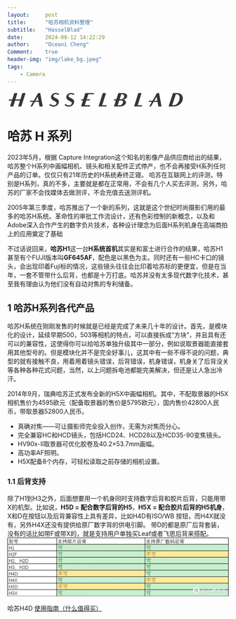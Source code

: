 ```yaml
---
layout:     post
title:      "哈苏相机资料整理"
subtitle:   "HasselBlad"
date:       2024-08-12 14:22:29
author:     "Oceani Cheng"
Comment:    true
header-img: "img/lake_bg.jpeg"
tags:
    - Camera
---
```


![v](/img/post_hasselblad/Hasselblad_logo.svg)
# 哈苏 H 系列
2023年5月，根据 Capture Integration这个知名的影像产品供应商给出的结果，哈苏整个H系列中画幅相机、镜头和相关配件正式停产，也不会再接受H系列任何产品的订单。仅仅只有21年历史的H系统寿终正寝。
哈苏在互联网上的评测，特别是H系列，真的不多，主要就是都在正常用，不会有几个人买去评测，另外，哈苏的厂家不会找媒体去做测评，不会充值去送测评机。

2005年第三季度，哈苏推出了一个新的系列，这就是这个世纪时尚摄影们用的最多的哈苏H系统。革命性的审批工作流设计，还有色彩控制的新概念，以及和Adobe深入合作产生的数字负片技术，各种设计理念为后面H系列机身在高端商拍上的应用奠定了基础

不过话说回来，**哈苏H1**这一台**H系统首机**其实是和富士进行合作的结果，哈苏H1甚至有个FUJI版本叫**GF645AF**，配色是以黑色为主。同时还有一些HC卡口的镜头，会出现印着Fuji标的情况，这些镜头往往会比印着哈苏标的更便宜，但是在当年，一套不管带什么后背，也都是十万打底。哈苏并没有太多现代数字化技术，甚至我有理由认为他们没有自动对焦的专利储备。

## 1 哈苏H系列各代产品

哈苏H系统在刚刚发售的时候就是已经是完成了未来几十年的设计。首先，是模块化的设计，延续早期500，503等相机的特点，可以直接拆成“方块”，并且具有还可以的兼容性，这使得你可以给哈苏单独升级其中一部分，例如说取景器能直接套用其他型号的。但是模块化并不是完全好事儿，这其中有一些不得不说的问题，典型的就有接触不良，用着用着镜头错误，后背错误，机身错误，机身关了后背没关等各种各种花式问题，当然，以上问题拆电池都能完美解决，但还是让人急出冷汗。

2014年9月，瑞典哈苏正式发布全新的H5X中画幅相机。其中，不配取景器的H5X相机售价为4595欧元（配备取景器的售价是5795欧元），国内售价42800人民币，带取景器52800人民币。
 - 真确对焦——可让摄影师完全投入创作，无需为对焦而分心。
 - 完全兼容HC和HCD镜头，包括HCD24、HCD28以及HCD35-90变焦镜头。
 - HV90x-II取景器可优化胶卷及40.2×53.7mm画幅。
 - 高功率AF照明。
 - H5X配备8个内存，可轻松读取之前存储的相机设置。


### 1.1 后背支持
除了H1到H3之外，后面想要用一个机身同时支持数字后背和胶片后背，只能用带X的机型。比如说，**H5D = 配合数字后背的H5**，**H5X = 配合胶片后背的H5机身**，X和D在按钮以及后背兼容性上具有差异，比如H4D有ISO/WB 按钮，而H4X就没有，另外H4X还没有提供给原厂数字背的供电引脚。
带D的都是原厂后背套装，没有的话比如带F或带X的，就是支持用户单独买Leaf或者飞思后背来搭配。
![v](/img/post_hasselblad/支持后背.webp)

哈苏H4D [使用指南（什么值得买）](https://post.smzdm.com/p/awzlgqdm/)


